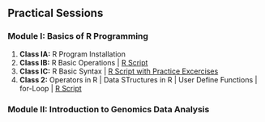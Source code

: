 ## Practical Sessions  

### Module I: Basics of R Programming  
1. **Class IA:** R Program Installation
2. **Class IB:** R Basic Operations | [R Script ](https://github.com/aymunir1/AI_Omics_Internship_2025/blob/main/Class_1b.R)
3. **Class IC:** R Basic Syntax | [R Script with Practice Excercises](https://github.com/aymunir1/AI_Omics_Internship_2025/blob/main/Class_1c.R)
4. **Class 2:** Operators in R | Data STructures in R  | User Define Functions | for-Loop | [R Script]()
 ### Module II: Introduction to Genomics Data Analysis   
